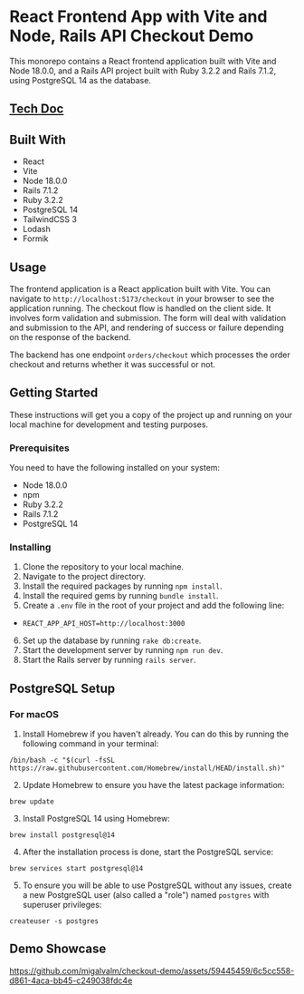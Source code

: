 # React Frontend App with Vite and Node, Rails API Checkout Demo

This monorepo contains a React frontend application built with Vite and Node 18.0.0, and a Rails API project built with Ruby 3.2.2 and Rails 7.1.2, using PostgreSQL 14 as the database.

## [Tech Doc](./docs/challenge-tech-doc.pdf)

## Built With

- React
- Vite
- Node 18.0.0
- Rails 7.1.2
- Ruby 3.2.2
- PostgreSQL 14
- TailwindCSS 3
- Lodash
- Formik

## Usage

The frontend application is a React application built with Vite. You can navigate to `http://localhost:5173/checkout` in your browser to see the application running. The checkout flow is handled on the client side. It involves form validation and submission. The form will deal with validation and submission to the API, and rendering of success or failure depending on the response of the backend.

The backend has one endpoint `orders/checkout` which processes the order checkout and returns whether it was successful or not.

## Getting Started

These instructions will get you a copy of the project up and running on your local machine for development and testing purposes.

### Prerequisites

You need to have the following installed on your system:

- Node 18.0.0
- npm
- Ruby 3.2.2
- Rails 7.1.2
- PostgreSQL 14

### Installing

1. Clone the repository to your local machine.
2. Navigate to the project directory.
3. Install the required packages by running `npm install`.
4. Install the required gems by running `bundle install`.
5. Create a `.env` file in the root of your project and add the following line:
  - `REACT_APP_API_HOST=http://localhost:3000`
6. Set up the database by running `rake db:create`.
7. Start the development server by running `npm run dev`.
8. Start the Rails server by running `rails server`.

## PostgreSQL Setup

### For macOS

1. Install Homebrew if you haven't already. You can do this by running the following command in your terminal:

`/bin/bash -c "$(curl -fsSL https://raw.githubusercontent.com/Homebrew/install/HEAD/install.sh)"`

2. Update Homebrew to ensure you have the latest package information:

`brew update`

3. Install PostgreSQL 14 using Homebrew:

`brew install postgresql@14`

4. After the installation process is done, start the PostgreSQL service:

`brew services start postgresql@14`

5. To ensure you will be able to use PostgreSQL without any issues, create a new PostgreSQL user (also called a "role") named `postgres` with superuser privileges:

`createuser -s postgres`

## Demo Showcase

https://github.com/migalvalm/checkout-demo/assets/59445459/6c5cc558-d861-4aca-bb45-c249038fdc4e


